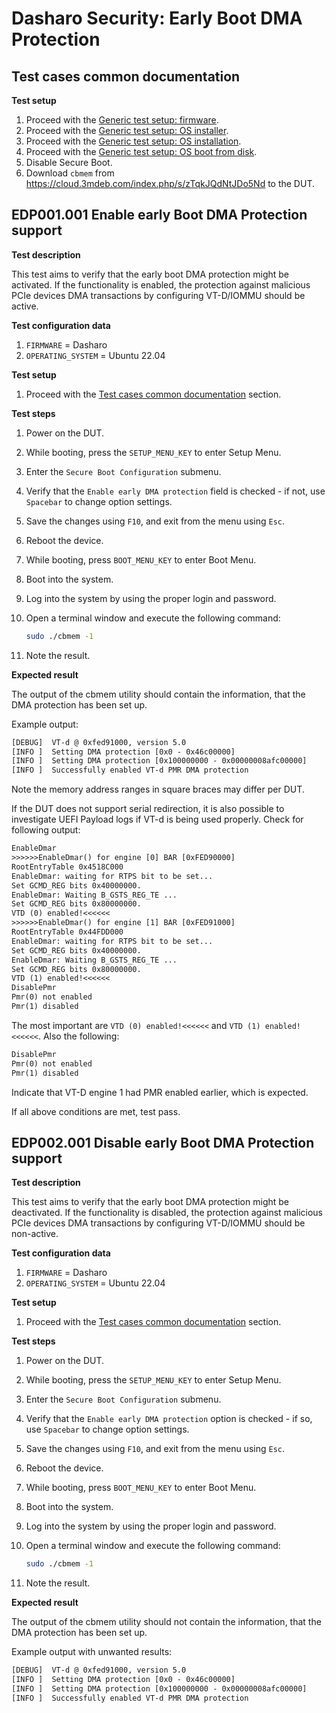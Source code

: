 # Dasharo Security: Early Boot DMA Protection

## Test cases common documentation

**Test setup**

1. Proceed with the
    [Generic test setup: firmware](../../generic-test-setup#firmware).
1. Proceed with the
    [Generic test setup: OS installer](../../generic-test-setup#os-installer).
1. Proceed with the
    [Generic test setup: OS installation](../../generic-test-setup#os-installation).
1. Proceed with the
    [Generic test setup: OS boot from disk](../../generic-test-setup#os-boot-from-disk).
1. Disable Secure Boot.
1. Download `cbmem` from <https://cloud.3mdeb.com/index.php/s/zTqkJQdNtJDo5Nd>
   to the DUT.

## EDP001.001 Enable early Boot DMA Protection support

**Test description**

This test aims to verify that the early boot DMA protection might be activated.
If the functionality is enabled, the protection against malicious PCIe devices
DMA transactions by configuring VT-D/IOMMU should be active.

**Test configuration data**

1. `FIRMWARE` = Dasharo
1. `OPERATING_SYSTEM` = Ubuntu 22.04

**Test setup**

1. Proceed with the
    [Test cases common documentation](#test-cases-common-documentation) section.

**Test steps**

1. Power on the DUT.
1. While booting, press the `SETUP_MENU_KEY` to enter Setup Menu.
1. Enter the `Secure Boot Configuration` submenu.
1. Verify that the `Enable early DMA protection` field is checked - if not, use
    `Spacebar` to change option settings.
1. Save the changes using `F10`, and exit from the menu using `Esc`.
1. Reboot the device.
1. While booting, press `BOOT_MENU_KEY`  to enter Boot Menu.
1. Boot into the system.
1. Log into the system by using the proper login and password.
1. Open a terminal window and execute the following command:

   ```bash
   sudo ./cbmem -1
   ```

1. Note the result.

**Expected result**

The output of the cbmem utility should contain the information, that the
DMA protection has been set up.

Example output:

```txt
[DEBUG]  VT-d @ 0xfed91000, version 5.0
[INFO ]  Setting DMA protection [0x0 - 0x46c00000]
[INFO ]  Setting DMA protection [0x100000000 - 0x00000008afc00000]
[INFO ]  Successfully enabled VT-d PMR DMA protection
```

Note the memory address ranges in square braces may differ per DUT.

If the DUT does not support serial redirection, it is also possible to
investigate UEFI Payload logs if VT-d is being used properly. Check for
following output:

```txt
EnableDmar
>>>>>>EnableDmar() for engine [0] BAR [0xFED90000]
RootEntryTable 0x4518C000
EnableDmar: waiting for RTPS bit to be set...
Set GCMD_REG bits 0x40000000.
EnableDmar: Waiting B_GSTS_REG_TE ...
Set GCMD_REG bits 0x80000000.
VTD (0) enabled!<<<<<<
>>>>>>EnableDmar() for engine [1] BAR [0xFED91000]
RootEntryTable 0x44FDD000
EnableDmar: waiting for RTPS bit to be set...
Set GCMD_REG bits 0x40000000.
EnableDmar: Waiting B_GSTS_REG_TE ...
Set GCMD_REG bits 0x80000000.
VTD (1) enabled!<<<<<<
DisablePmr
Pmr(0) not enabled
Pmr(1) disabled
```

The most important are `VTD (0) enabled!<<<<<<` and `VTD (1) enabled!<<<<<<`.
Also the following:

```txt
DisablePmr
Pmr(0) not enabled
Pmr(1) disabled
```

Indicate that VT-D engine 1 had PMR enabled earlier, which is expected.

If all above conditions are met, test pass.

## EDP002.001 Disable early Boot DMA Protection support

**Test description**

This test aims to verify that the early boot DMA protection might be
deactivated. If the functionality is disabled, the protection against malicious
PCIe devices DMA transactions by configuring VT-D/IOMMU should be non-active.

**Test configuration data**

1. `FIRMWARE` = Dasharo
1. `OPERATING_SYSTEM` = Ubuntu 22.04

**Test setup**

1. Proceed with the
    [Test cases common documentation](#test-cases-common-documentation) section.

**Test steps**

1. Power on the DUT.
1. While booting, press the `SETUP_MENU_KEY` to enter Setup Menu.
1. Enter the `Secure Boot Configuration` submenu.
1. Verify that the `Enable early DMA protection` option is checked - if so, use
    `Spacebar` to change option settings.
1. Save the changes using `F10`, and exit from the menu using `Esc`.
1. Reboot the device.
1. While booting, press `BOOT_MENU_KEY`  to enter Boot Menu.
1. Boot into the system.
1. Log into the system by using the proper login and password.
1. Open a terminal window and execute the following command:

   ```bash
   sudo ./cbmem -1
   ```

1. Note the result.

**Expected result**

The output of the cbmem utility should not contain the information, that the
DMA protection has been set up.

Example output with unwanted results:

```txt
[DEBUG]  VT-d @ 0xfed91000, version 5.0
[INFO ]  Setting DMA protection [0x0 - 0x46c00000]
[INFO ]  Setting DMA protection [0x100000000 - 0x00000008afc00000]
[INFO ]  Successfully enabled VT-d PMR DMA protection
```
